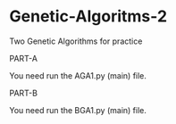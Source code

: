 # Genetic-Algoritms-2
Two Genetic Algorithms for practice

PART-A

You need run the AGA1.py (main) file.

PART-B

You need run the BGA1.py (main) file.
